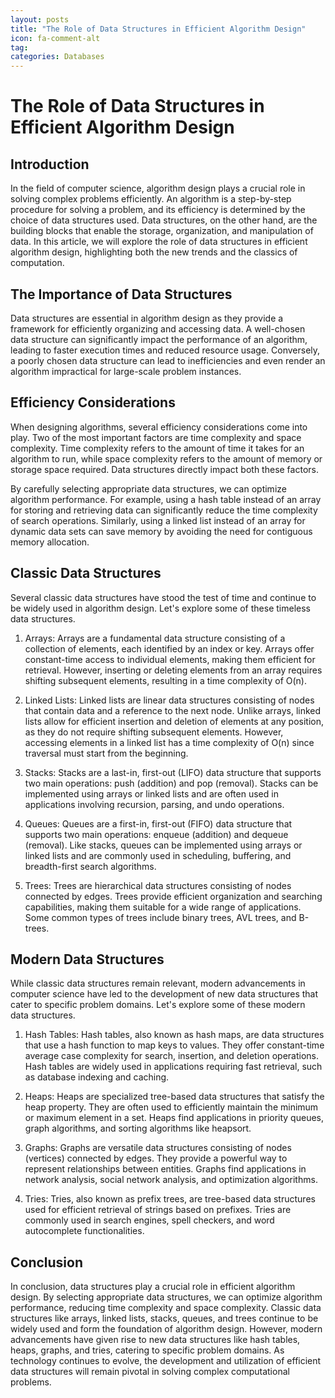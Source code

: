 ```yaml
---
layout: posts
title: "The Role of Data Structures in Efficient Algorithm Design"
icon: fa-comment-alt
tag:      
categories: Databases
---
```



# The Role of Data Structures in Efficient Algorithm Design

## Introduction

In the field of computer science, algorithm design plays a crucial role in solving complex problems efficiently. An algorithm is a step-by-step procedure for solving a problem, and its efficiency is determined by the choice of data structures used. Data structures, on the other hand, are the building blocks that enable the storage, organization, and manipulation of data. In this article, we will explore the role of data structures in efficient algorithm design, highlighting both the new trends and the classics of computation.

## The Importance of Data Structures

Data structures are essential in algorithm design as they provide a framework for efficiently organizing and accessing data. A well-chosen data structure can significantly impact the performance of an algorithm, leading to faster execution times and reduced resource usage. Conversely, a poorly chosen data structure can lead to inefficiencies and even render an algorithm impractical for large-scale problem instances.

## Efficiency Considerations

When designing algorithms, several efficiency considerations come into play. Two of the most important factors are time complexity and space complexity. Time complexity refers to the amount of time it takes for an algorithm to run, while space complexity refers to the amount of memory or storage space required. Data structures directly impact both these factors.

By carefully selecting appropriate data structures, we can optimize algorithm performance. For example, using a hash table instead of an array for storing and retrieving data can significantly reduce the time complexity of search operations. Similarly, using a linked list instead of an array for dynamic data sets can save memory by avoiding the need for contiguous memory allocation.

## Classic Data Structures

Several classic data structures have stood the test of time and continue to be widely used in algorithm design. Let's explore some of these timeless data structures.

1. Arrays: Arrays are a fundamental data structure consisting of a collection of elements, each identified by an index or key. Arrays offer constant-time access to individual elements, making them efficient for retrieval. However, inserting or deleting elements from an array requires shifting subsequent elements, resulting in a time complexity of O(n).

2. Linked Lists: Linked lists are linear data structures consisting of nodes that contain data and a reference to the next node. Unlike arrays, linked lists allow for efficient insertion and deletion of elements at any position, as they do not require shifting subsequent elements. However, accessing elements in a linked list has a time complexity of O(n) since traversal must start from the beginning.

3. Stacks: Stacks are a last-in, first-out (LIFO) data structure that supports two main operations: push (addition) and pop (removal). Stacks can be implemented using arrays or linked lists and are often used in applications involving recursion, parsing, and undo operations.

4. Queues: Queues are a first-in, first-out (FIFO) data structure that supports two main operations: enqueue (addition) and dequeue (removal). Like stacks, queues can be implemented using arrays or linked lists and are commonly used in scheduling, buffering, and breadth-first search algorithms.

5. Trees: Trees are hierarchical data structures consisting of nodes connected by edges. Trees provide efficient organization and searching capabilities, making them suitable for a wide range of applications. Some common types of trees include binary trees, AVL trees, and B-trees.

## Modern Data Structures

While classic data structures remain relevant, modern advancements in computer science have led to the development of new data structures that cater to specific problem domains. Let's explore some of these modern data structures.

1. Hash Tables: Hash tables, also known as hash maps, are data structures that use a hash function to map keys to values. They offer constant-time average case complexity for search, insertion, and deletion operations. Hash tables are widely used in applications requiring fast retrieval, such as database indexing and caching.

2. Heaps: Heaps are specialized tree-based data structures that satisfy the heap property. They are often used to efficiently maintain the minimum or maximum element in a set. Heaps find applications in priority queues, graph algorithms, and sorting algorithms like heapsort.

3. Graphs: Graphs are versatile data structures consisting of nodes (vertices) connected by edges. They provide a powerful way to represent relationships between entities. Graphs find applications in network analysis, social network analysis, and optimization algorithms.

4. Tries: Tries, also known as prefix trees, are tree-based data structures used for efficient retrieval of strings based on prefixes. Tries are commonly used in search engines, spell checkers, and word autocomplete functionalities.

## Conclusion

In conclusion, data structures play a crucial role in efficient algorithm design. By selecting appropriate data structures, we can optimize algorithm performance, reducing time complexity and space complexity. Classic data structures like arrays, linked lists, stacks, queues, and trees continue to be widely used and form the foundation of algorithm design. However, modern advancements have given rise to new data structures like hash tables, heaps, graphs, and tries, catering to specific problem domains. As technology continues to evolve, the development and utilization of efficient data structures will remain pivotal in solving complex computational problems.